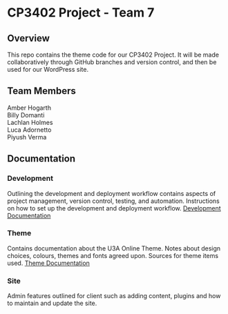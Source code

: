 # CP3402 Project - Team 7

## Overview
This repo contains the theme code for our CP3402 Project. It will be made collaboratively through GitHub branches and version control, and then be used for our WordPress site.

## Team Members
Amber Hogarth  
Billy Domanti  
Lachlan Holmes  
Luca Adornetto  
Piyush Verma  

## Documentation

### Development
Outlining the development and deployment workflow contains aspects of project management, version control, testing, and automation. Instructions on how to set up the development and deployment workflow.
[Development Documentation](Development.md)
### Theme
Contains documentation about the U3A Online Theme. Notes about design choices, colours, themes and fonts agreed upon. Sources for theme items used.
[Theme Documentation](Theme.md)
### Site
Admin features outlined for client such as adding content, plugins and how to maintain and update the site.


